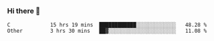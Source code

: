 ### Hi there 👋

<!--
**WShiBin/WShiBin** is a ✨ _special_ ✨ repository because its `README.md` (this file) appears on your GitHub profile.

Here are some ideas to get you started:

- 🔭 I’m currently working on ...
- 🌱 I’m currently learning ...
- 👯 I’m looking to collaborate on ...
- 🤔 I’m looking for help with ...
- 💬 Ask me about ...
- 📫 How to reach me: ...
- 😄 Pronouns: ...
- ⚡ Fun fact: ...
-->

<!--START_SECTION:waka-->

```text
C             15 hrs 19 mins  ████████████░░░░░░░░░░░░░   48.28 %
Other         3 hrs 30 mins   ██▓░░░░░░░░░░░░░░░░░░░░░░   11.08 %
```

<!--END_SECTION:waka-->
